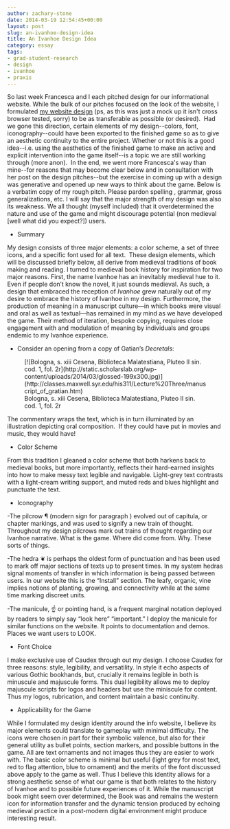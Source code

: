 ```yaml
---
author: zachary-stone
date: 2014-03-19 12:54:45+00:00
layout: post
slug: an-ivanhoe-design-idea
title: An Ivanhoe Design Idea
category: essay
tags:
- grad-student-research
- design
- ivanhoe
- praxis
---
```


So last week Francesca and I each pitched design for our informational website. While the bulk of our pitches focused on the look of the website, I formulated [my website design](https://zacharyestone.github.io/ivanhoefont/index.html) (ps, as this was just a mock up it isn't cross browser tested, sorry) to be as transferable as possible (or desired).  Had we gone this direction, certain elements of my design--colors, font, iconography--could have been exported to the finished game so as to give an aesthetic continuity to the entire project. Whether or not this is a good idea--i.e. using the aesthetics of the finished game to make an active and explicit intervention into the game itself--is a topic we are still working through (more anon).  In the end, we went more Francesca's way than mine--for reasons that may become clear below and in consultation with her post on the design pitches--but the exercise in coming up with a design was generative and opened up new ways to think about the game. Below is a verbatim copy of my rough pitch. Please pardon spelling , grammar, gross generalizations, etc. I will say that the major strength of my design was also its weakness. We all thought (myself included) that it overdetermined the nature and use of the game and might discourage potential (non medieval [well what did you expect?]) users.

* Summary

My design consists of three major elements: a color scheme, a set of three icons, and a specific font used for all text.  These design elements, which will be discussed briefly below, all derive from medieval traditions of book making and reading. I turned to medieval book history for inspiration for two major reasons. First, the name Ivanhoe has an inevitably medieval hue to it. Even if people don’t know the novel, it just sounds medieval. As such, a design that embraced the reception of _Ivanhoe_ grew naturally out of my desire to embrace the history of Ivanhoe in my design. Furthermore, the production of meaning in a manuscript culture&mdash;in which books were visual and oral as well as textual&mdash;has remained in my mind as we have developed the game. Their method of iteration, bespoke copying, requires close engagement with and modulation of meaning by individuals and groups endemic to my Ivanhoe experience.

* Consider an opening from a copy of Gatian’s _Decretals_:

<figure>
  [![Bologna, s. xiii Cesena, Biblioteca Malatestiana, Pluteo II sin. cod. 1, fol. 2r](http://static.scholarslab.org/wp-content/uploads/2014/03/glossed-199x300.jpg)](http://classes.maxwell.syr.edu/his311/Lecture%20Three/manuscript_of_gratian.htm)
  <figcaption>
Bologna, s. xiii  Cesena, Biblioteca Malatestiana, Pluteo II sin. cod. 1, fol. 2r
</figcaption>

</figure>

The commentary wraps the text, which is in turn illuminated by an illustration depicting oral composition.  If they could have put in movies and music, they would have!

* Color Scheme

From this tradition I gleaned a color scheme that both harkens back to medieval books, but more importantly, reflects their hard-earned insights into how to make messy text legible and navigable. Light-grey text contrasts with a light-cream writing support, and muted reds and blues highlight and punctuate the text.

* Iconography

-The pilcrow ¶ (modern sign for paragraph ) evolved out of capitula, or chapter markings, and was used to signify a new train of thought. Throughout my design pilcrows mark out trains of thought regarding our Ivanhoe narrative. What is the game. Where did come from. Why. These sorts of things.

-The hedra ❦ is perhaps the oldest form of punctuation and has been used to mark off major sections of texts up to present times. In my system hedras signal moments of transfer in which information is being passed between users. In our website this is the “Install” section. The leafy, organic, vine implies notions of planting, growing, and connectivity while at the same time marking discreet units.

-The manicule, ☝ or pointing hand, is a frequent marginal notation deployed by readers to simply say “look here” “important.” I deploy the manicule for similar functions on the website. It points to documentation and demos. Places we want users to LOOK.

* Font Choice

I make exclusive use of Caudex through out my design. I choose Caudex for three reasons: style, legibility, and versatility. In style it echo aspects of various Gothic bookhands, but, crucially it remains legible in both is minuscule and majuscule forms. This dual legibility allows me to deploy majuscule scripts for logos and headers but use the miniscule for content. Thus my logos, rubrication, and content maintain a basic continuity.

* Applicability for the Game

While I formulated my design identity around the info website, I believe its major elements could translate to gameplay with minimal difficulty. The icons were chosen in part for their symbolic valence, but also for their general utility as bullet points, section markers, and possible buttons in the game. All are text ornaments and not images thus they are easier to work with. The basic color scheme is minimal but useful (light grey for most text, red to flag attention, blue to ornament) and the merits of the font discussed above apply to the game as well. Thus I believe this identity allows for a strong aesthetic sense of what our game is that both relates to the history of Ivanhoe and to possible future experiences of it. While the manuscript book might seem over determined, the Book was and remains the western icon for information transfer and the dynamic tension produced by echoing medieval practice in a post-modern digital environment might produce interesting result.
